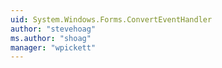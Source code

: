 ```yaml
---
uid: System.Windows.Forms.ConvertEventHandler
author: "stevehoag"
ms.author: "shoag"
manager: "wpickett"
---
```

